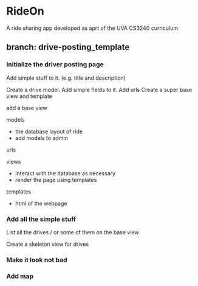 # RideOn

A ride sharing app developed as aprt of the UVA CS3240 curriculum


## branch: drive-posting_template 


### Initialize the driver posting page
Add simple stuff to it. (e.g. title and description)

Create a drive model. Add simple fields to it.
Add urls
Create a super base view and template

add a base view



models
- the database layout of ride
- add models to admin

urls

views
- interact with the database as necessary
- render the page using templates

templates
- html of the webpage





### Add all the simple stuff

List all the drives / or some of them on the base view

Create a skeleton view for drives



### Make it look not bad

### Add map